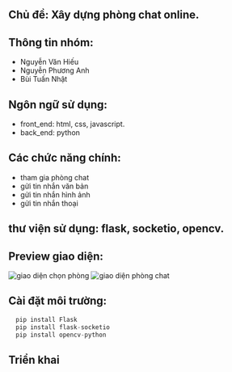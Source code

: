 ## Chủ đề: Xây dựng phòng chat online.

## Thông tin nhóm:
  - Nguyễn Văn Hiếu
  - Nguyễn Phương Anh
  - Bùi Tuấn Nhật

## Ngôn ngữ sử dụng: 
  - front_end: html, css, javascript.
  - back_end: python

## Các chức năng chính:
  - tham gia phòng chat
  - gửi tin nhắn văn bản
  - gửi tin nhắn hình ảnh
  - gửi tin nhắn thoại

## thư viện sử dụng: flask, socketio, opencv.

## Preview giao diện:
![giao diện chọn phòng](https://github.com/jnp2018/g5_proj-g5_proj-029061257/blob/main/anhhome.jpg)
![giao diện phòng chat](https://github.com/jnp2018/g5_proj-g5_proj-029061257/blob/main/anhroom.jpg)

## Cài đặt môi trường:
```python
  pip install Flask
  pip install flask-socketio
  pip install opencv-python
```

## Triển khai



